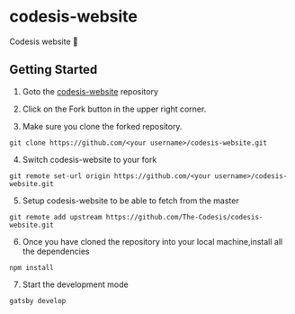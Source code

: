 # codesis-website
Codesis website 🏡

## Getting Started

1. Goto the [codesis-website](https://github.com/The-Codesis/codesis-website) repository
2. Click on the Fork button in the upper right corner.

3. Make sure you clone the forked repository.
```
git clone https://github.com/<your username>/codesis-website.git
```
4. Switch codesis-website to your fork
```
git remote set-url origin https://github.com/<your username>/codesis-website.git
```

5. Setup codesis-website to be able to fetch from the master
```
git remote add upstream https://github.com/The-Codesis/codesis-website.git

```
6. Once you have cloned the repository into your local machine,install all the dependencies

```
npm install

```
7. Start the development mode

```
gatsby develop

```






